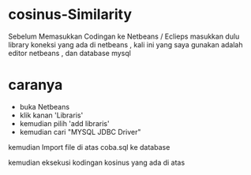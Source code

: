 # cosinus-Similarity

Sebelum Memasukkan Codingan ke Netbeans / Eclieps masukkan dulu library koneksi yang ada di netbeans , kali ini yang saya gunakan adalah editor netbeans , dan database mysql

# caranya 
- buka Netbeans
- klik kanan 'Libraris'
- kemudian pilih 'add libraris'
- kemudian cari "MYSQL JDBC Driver"

kemudian Import file di atas coba.sql ke database 

kemudian eksekusi kodingan kosinus yang ada di atas
